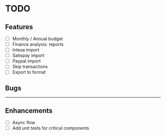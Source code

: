 # TODO

## Features
- [ ] Monthly / Annual budget
- [ ] Finance analysis: reports
- [ ] Intesa import
- [ ] Satispay import
- [ ] Paypal import
- [ ] Skip transactions
- [ ] Export to format

## Bugs
---

## Enhancements
- [ ] Async flow
- [ ] Add unit tests for critical components
